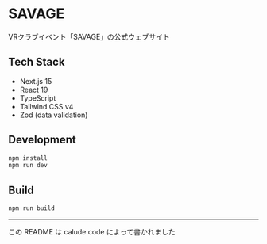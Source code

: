 # SAVAGE

VRクラブイベント「SAVAGE」の公式ウェブサイト

## Tech Stack

- Next.js 15
- React 19
- TypeScript
- Tailwind CSS v4
- Zod (data validation)

## Development

```bash
npm install
npm run dev
```

## Build

```bash
npm run build
```

- - -

この README は calude code によって書かれました

